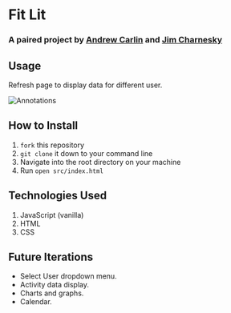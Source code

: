 # Fit Lit

### A paired project by [Andrew Carlin](https://github.com/AndieDrew) and [Jim Charnesky](https://github.com/BigBike96)

## Usage

Refresh page to display data for different user.


![Annotations](https://media.giphy.com/media/FrwS65LRTT7JUCoycy/giphy.gif)

## How to Install
1. `fork` this repository
2. `git clone` it down to your command line
3. Navigate into the root directory on your machine
4. Run `open src/index.html`

## Technologies Used
1. JavaScript (vanilla)
2. HTML
3. CSS

## Future Iterations
- Select User dropdown menu.
- Activity data display.
- Charts and graphs.
- Calendar.
